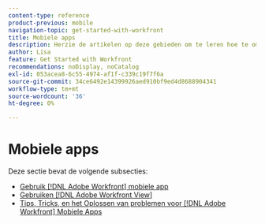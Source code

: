 ```yaml
---
content-type: reference
product-previous: mobile
navigation-topic: get-started-with-workfront
title: Mobiele apps
description: Herzie de artikelen op deze gebieden om te leren hoe te om  [!DNL Adobe Workfront]  mobiele apps te gebruiken.
author: Lisa
feature: Get Started with Workfront
recommendations: noDisplay, noCatalog
exl-id: 053acea8-6c55-4974-af1f-c339c19f7f6a
source-git-commit: 34ce6492e14399926aed910bf9ed4d8688904341
workflow-type: tm+mt
source-wordcount: '36'
ht-degree: 0%

---
```


# Mobiele apps

Deze sectie bevat de volgende subsecties:

* [Gebruik  [!DNL Adobe Workfront]  mobiele app](../../workfront-basics/mobile-apps/using-the-workfront-mobile-app/use-the-mobile-app.md)
* [Gebruiken  [!DNL Adobe Workfront View]](../../workfront-basics/mobile-apps/using-workfront-view/use-workfront-view.md)
* [Tips, Tricks, en het Oplossen van problemen voor  [!DNL Adobe Workfront]  Mobiele Apps](../../workfront-basics/mobile-apps/tips-tricks-and-troubleshooting/tips-tricks-and-troubleshooting-mobile.md)
